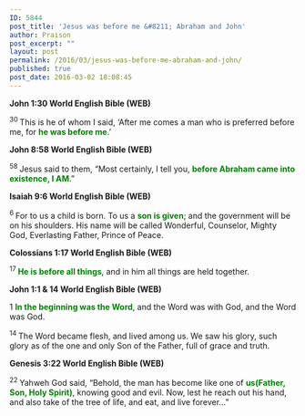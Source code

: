 ```yaml
---
ID: 5844
post_title: 'Jesus was before me &#8211; Abraham and John'
author: Praison
post_excerpt: ""
layout: post
permalink: /2016/03/jesus-was-before-me-abraham-and-john/
published: true
post_date: 2016-03-02 18:08:45
---
```

<strong><span class="passage-display-bcv">John 1:30
</span><span class="passage-display-version">World English Bible (WEB)</span></strong>

<span id="en-WEB-26075" class="text John-1-30"><sup class="versenum">30 </sup>This is he of whom I said, ‘After me comes a man who is preferred before me, for <span style="color: #008000;"><strong>he was before me</strong></span>.’</span>

<strong><span class="passage-display-bcv">John 8:58
</span><span class="passage-display-version">World English Bible (WEB)</span></strong>

<span id="en-WEB-26440" class="text John-8-58"><sup class="versenum">58 </sup>Jesus said to them, <span class="woj">“Most certainly, I tell you, <span style="color: #008000;"><strong>before Abraham came into existence, I AM</strong></span>.</span><span class="woj">”</span></span>

<strong><span class="passage-display-bcv">Isaiah 9:6
</span><span class="passage-display-version">World English Bible (WEB)</span></strong>

<span id="en-WEB-17836" class="text Isa-9-6"><sup class="versenum">6 </sup>For to us a child is born. To us a <span style="color: #008000;"><strong>son is given</strong></span>; and the government will be on his shoulders. His name will be called Wonderful, Counselor, Mighty God, Everlasting Father, Prince of Peace.</span>

<strong><span class="passage-display-bcv">Colossians 1:17
</span><span class="passage-display-version">World English Bible (WEB)</span></strong>

<span id="en-WEB-29484" class="text Col-1-17"><sup class="versenum">17 </sup><span style="color: #008000;"><strong>He is before all things</strong></span>, and in him all things are held together.</span>

<strong><span class="passage-display-bcv">John 1:1 &amp; 14
</span><span class="passage-display-version">World English Bible (WEB)</span></strong>
<p class="chapter-1"><span id="en-WEB-26046" class="text John-1-1"><span class="chapternum">1 </span><span style="color: #008000;"><strong>In the beginning was the Word</strong></span>, and the Word was with God, and the Word was God.</span></p>
<span id="en-WEB-26059" class="text John-1-14"><sup class="versenum">14 </sup>The Word became flesh, and lived among us. We saw his glory, such glory as of the one and only Son of the Father, full of grace and truth.</span>

<strong><span class="passage-display-bcv">Genesis 3:22
</span><span class="passage-display-version">World English Bible (WEB)</span></strong>

<span id="en-WEB-78" class="text Gen-3-22"><sup class="versenum">22 </sup>Yahweh God said, “Behold, the man has become like one of <span style="color: #008000;"><strong>us(Father, Son, Holy Spirit)</strong></span>, knowing good and evil. Now, lest he reach out his hand, and also take of the tree of life, and eat, and live forever...”</span>